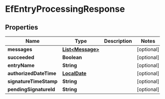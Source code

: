 

# EfEntryProcessingResponse


## Properties

| Name | Type | Description | Notes |
|------------ | ------------- | ------------- | -------------|
|**messages** | [**List&lt;Message&gt;**](Message.md) |  |  [optional] |
|**succeeded** | **Boolean** |  |  [optional] |
|**entryName** | **String** |  |  [optional] |
|**authorizedDateTime** | [**LocalDate**](LocalDate.md) |  |  [optional] |
|**signatureTimeStamp** | **String** |  |  [optional] |
|**pendingSignatureId** | **String** |  |  [optional] |



